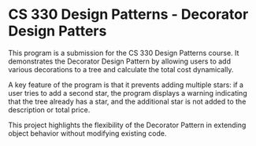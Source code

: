 # CS 330 Design Patterns - Decorator Design Patters

This program is a submission for the CS 330 Design Patterns course. It demonstrates the Decorator Design Pattern by allowing users to add various decorations to a tree and calculate the total cost dynamically.

A key feature of the program is that it prevents adding multiple stars: if a user tries to add a second star, the program displays a warning indicating that the tree already has a star, and the additional star is not added to the description or total price.

This project highlights the flexibility of the Decorator Pattern in extending object behavior without modifying existing code.
